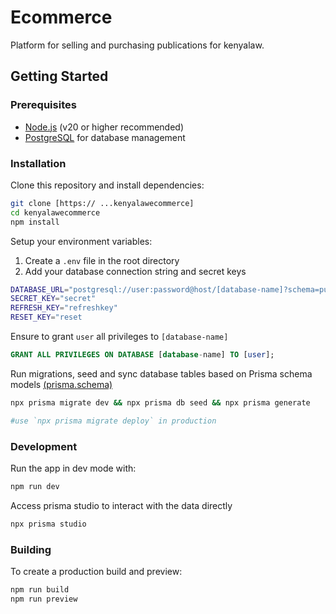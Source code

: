 # Ecommerce
Platform for selling and purchasing publications for kenyalaw.
## Getting Started

### Prerequisites

- [Node.js](https://nodejs.org/en/download/) (v20 or higher recommended)
- [PostgreSQL](https://www.postgresql.org/) for database management

### Installation

Clone this repository and install dependencies:

```bash
git clone [https:// ...kenyalawecommerce]
cd kenyalawecommerce
npm install
```

Setup your environment variables:

1. Create a `.env` file in the root directory
2. Add your database connection string and secret keys

```bash
DATABASE_URL="postgresql://user:password@host/[database-name]?schema=public"
SECRET_KEY="secret"
REFRESH_KEY="refreshkey"
RESET_KEY="reset
```

Ensure to grant `user` all privileges to `[database-name]`
```sql
GRANT ALL PRIVILEGES ON DATABASE [database-name] TO [user];
```


Run migrations, seed and sync database tables based on Prisma schema models [(prisma.schema)](/prisma/schema.prisma)

```bash
npx prisma migrate dev && npx prisma db seed && npx prisma generate

#use `npx prisma migrate deploy` in production
```

### Development

Run the app in dev mode with:

```bash
npm run dev
```

Access prisma studio to interact with the data directly

```bash
npx prisma studio
```

### Building

To create a production build and preview:

```bash
npm run build
npm run preview
```
